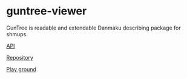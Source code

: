 # guntree-viewer


GunTree is readable and extendable Danmaku describing package for shmups.

[API](https://sankaku-deltalab.gitlab.io/guntree)

[Repository](https://github.com/sankaku-deltalab/guntree)

[Play ground](https://sankaku-deltalab.gitlab.io/guntree-viewer)

